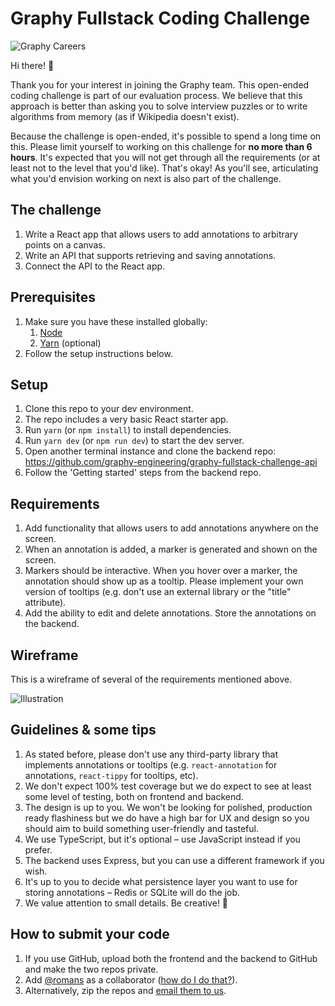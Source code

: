 # Graphy Fullstack Coding Challenge

![Graphy Careers](https://graphy-static.ams3.cdn.digitaloceanspaces.com/careers-alt.png)

Hi there! 👋

Thank you for your interest in joining the Graphy team. This open-ended coding challenge is part of our evaluation process. We believe that this approach is better than asking you to solve interview puzzles or to write algorithms from memory (as if Wikipedia doesn't exist).

Because the challenge is open-ended, it's possible to spend a long time on this. Please limit yourself to working on this challenge for **no more than 6 hours**. It's expected that you will not get through all the requirements (or at least not to the level that you'd like). That's okay! As you'll see, articulating what you'd envision working on next is also part of the challenge.

## The challenge

1. Write a React app that allows users to add annotations to arbitrary points on a canvas.
2. Write an API that supports retrieving and saving annotations.
3. Connect the API to the React app.

## Prerequisites

1. Make sure you have these installed globally:
    1. [Node](https://nodejs.org/en/)
    2. [Yarn](https://yarnpkg.com/en/docs/install) (optional)
2. Follow the setup instructions below.

## Setup

1. Clone this repo to your dev environment.
2. The repo includes a very basic React starter app.
3. Run `yarn` (or `npm install`) to install dependencies.
4. Run `yarn dev` (or `npm run dev`) to start the dev server.
5. Open another terminal instance and clone the backend repo:
    https://github.com/graphy-engineering/graphy-fullstack-challenge-api
6. Follow the 'Getting started' steps from the backend repo.

## Requirements

1. Add functionality that allows users to add annotations anywhere on the screen.
2. When an annotation is added, a marker is generated and shown on the screen.
3. Markers should be interactive. When you hover over a marker, the annotation should show up as a tooltip. Please implement your own version of tooltips (e.g. don't use an external library or the "title" attribute).
4. Add the ability to edit and delete annotations. Store the annotations on the backend.

## Wireframe

This is a wireframe of several of the requirements mentioned above.

![Illustration](https://i.imgur.com/1k84vVF.png)

## Guidelines & some tips

1. As stated before, please don't use any third-party library that implements annotations or tooltips (e.g. `react-annotation` for annotations, `react-tippy` for tooltips, etc).
2. We don't expect 100% test coverage but we do expect to see at least some level of testing, both on frontend and backend.
3. The design is up to you. We won't be looking for polished, production ready flashiness but we do have a high bar for UX and design so you should aim to build something user-friendly and tasteful. 
4. We use TypeScript, but it's optional – use JavaScript instead if you prefer.
5. The backend uses Express, but you can use a different framework if you wish.
6. It's up to you to decide what persistence layer you want to use for storing annotations – Redis or SQLite will do the job.
7. We value attention to small details. Be creative! 🎨

## How to submit your code

1. If you use GitHub, upload both the frontend and the backend to GitHub and make the two repos private.
2. Add [@romans](https://github.com/romans) as a collaborator ([how do I do that?](https://help.github.com/en/articles/inviting-collaborators-to-a-personal-repository)).
3. Alternatively, zip the repos and [email them to us](mailto:roman@graphyapp.com).
